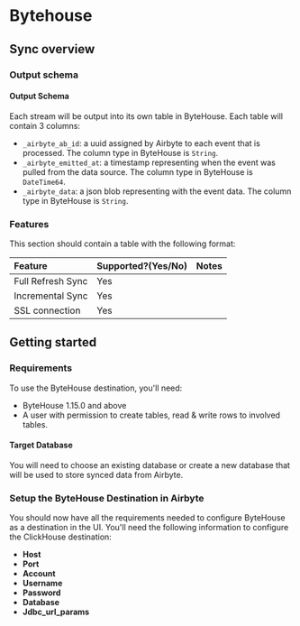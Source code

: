 # Bytehouse


## Sync overview

### Output schema

#### Output Schema

Each stream will be output into its own table in ByteHouse. Each table will contain 3 columns:

* `_airbyte_ab_id`: a uuid assigned by Airbyte to each event that is processed. The column type in ByteHouse is `String`.
* `_airbyte_emitted_at`: a timestamp representing when the event was pulled from the data source. The column type in ByteHouse is `DateTime64`.
* `_airbyte_data`: a json blob representing with the event data. The column type in ByteHouse is `String`.

### Features

This section should contain a table with the following format:

| Feature | Supported?(Yes/No) | Notes |
| :--- |:-------------------| :--- |
| Full Refresh Sync | Yes                |  |
| Incremental Sync | Yes                |  |
| SSL connection | Yes                |  |

## Getting started

### Requirements

To use the ByteHouse destination, you'll need:

* ByteHouse 1.15.0 and above
* A user with permission to create tables, read & write rows to involved tables.

#### Target Database

You will need to choose an existing database or create a new database that will be used to store synced data from Airbyte.

### Setup the ByteHouse Destination in Airbyte

You should now have all the requirements needed to configure ByteHouse as a destination in the UI. You'll need the following information to configure the ClickHouse destination:

* **Host**
* **Port**
* **Account**
* **Username**
* **Password**
* **Database**
* **Jdbc_url_params**
